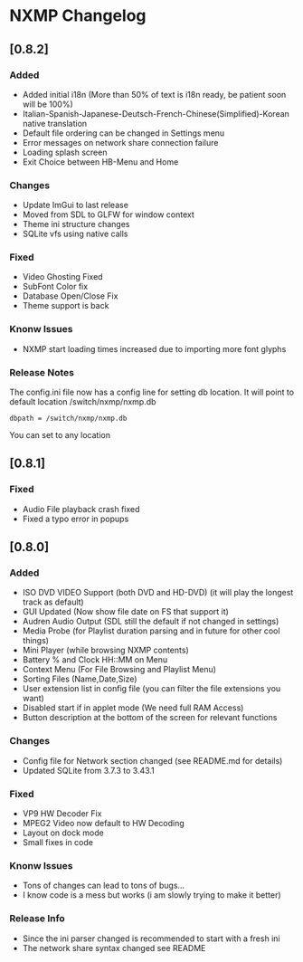 # NXMP Changelog

## [0.8.2]

### Added

- Added initial i18n (More than 50% of text is i18n ready, be patient soon will be 100%)
- Italian-Spanish-Japanese-Deutsch-French-Chinese(Simplified)-Korean native translation
- Default file ordering can be changed in Settings menu
- Error messages on network share connection failure
- Loading splash screen
- Exit Choice between HB-Menu and Home

### Changes

- Update ImGui to last release
- Moved from SDL to GLFW for window context
- Theme ini structure changes
- SQLite vfs using native calls

### Fixed

- Video Ghosting Fixed
- SubFont Color fix
- Database Open/Close Fix
- Theme support is back

### Knonw Issues

- NXMP start loading times increased due to importing more font glyphs

### Release Notes

The config.ini file now has a config line for setting db location.
It will point to default location /switch/nxmp/nxmp.db

```
dbpath = /switch/nxmp/nxmp.db
```
You can set to any location

## [0.8.1]

### Fixed

- Audio File playback crash fixed
- Fixed a typo error in popups


## [0.8.0]

### Added

- ISO DVD VIDEO Support (both DVD and HD-DVD) (it will play the longest track as default)
- GUI Updated (Now show file date on FS that support it)
- Audren Audio Output (SDL still the default if not changed in settings)
- Media Probe (for Playlist duration parsing and in future for other cool things)
- Mini Player (while browsing NXMP contents)
- Battery % and Clock HH::MM on Menu
- Context Menu (For File Browsing and Playlist Menu)
- Sorting Files (Name,Date,Size)
- User extension list in config file (you can filter the file extensions you want)
- Disabled start if in applet mode (We need full RAM Access)
- Button description at the bottom of the screen for relevant functions


### Changes

- Config file for Network section changed (see README.md for details)
- Updated SQLite from 3.7.3 to 3.43.1 

### Fixed

- VP9 HW Decoder Fix
- MPEG2 Video now default to HW Decoding
- Layout on dock mode
- Small fixes in code

### Knonw Issues

- Tons of changes can lead to tons of bugs...
- I know code is a mess but works (i am slowly trying to make it better)

### Release Info

- Since the ini parser changed is recommended to start with a fresh ini
- The network share syntax changed see README
